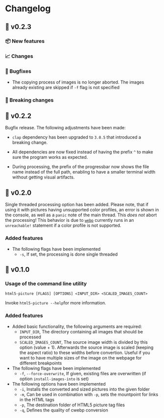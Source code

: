 # Changelog

## 🎉 v0.2.3

### 📦 New features

### 📈 Changes

### 🐛 Bugfixes

* The copying process of images is no longer aborted. The images already existing are skipped if `-f` flag is not specified

### 🔨 Breaking changes

## 🎉 v0.2.2

Bugfix release.  The following adjustments have been made:

* `clap` dependency has been upgraded to `3.0.5` that introduced a breaking change.

* All dependencies are now fixed instead of having the prefix `^` to make sure the program works as expected.

* During processing, the prefix of the progressbar now shows the file name instead of the full path, enabling to have a smaller terminal width without getting visual artifacts.

## 🎉 v0.2.0

Single threaded processing option has been added. Please note, that if using it with pictures having unsupported color profiles, an error is shown in the console, as well as a `panic` note of the main thread. This *does not* abort the processing! This behavior is due to [`webp`](https://github.com/jaredforth/webp) currently runs in an `unreachable!` statement if a color profile is not supported.

### Added features

* The following flags have been implemented
  * `-s`, If set, the processing is done single threaded

## 🎉 v0.1.0

### Usage of the command line utility

`html5-picture [FLAGS] [OPTIONS] <INPUT_DIR> <SCALED_IMAGES_COUNT> `

Invoke `html5-picture --help`for more information.

### Added features

* Added basic functionality, the following arguments are required:
  * `INPUT_DIR`, The directory containing all images that should be processed
  * `SCALED_IMAGES_COUNT`, The source image width is divided by this option (value + 1). Afterwards the source image is scaled (keeping the aspect ratio) to these widths before convertion. Useful if you want to have multiple sizes of the image on the webpage for different breakpoints
* The following flags have been implemented
  * `-f`, `--force-overwrite`,  If given, existing files are overwritten (if option `install-images-into` is set)
* The following options have been implemented
  * `-i`,  Installs the converted and sized pictures into the given folder
  * `-m`, Can be used in combination with `-p`, sets the mountpoint for links in the HTML tags
  * `-p`, The destination folder of HTML5 picture tag files
  * `-q`, Defines the quality of cwebp conversion
